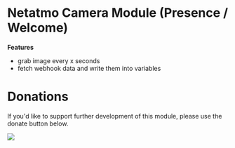 # Netatmo Camera Module (Presence / Welcome)
**Features**
* grab image every x seconds
* fetch webhook data and write them into variables

# Donations
If you'd like to support further development of this module, please use the donate button below.

<a href="https://www.paypal.com/cgi-bin/webscr?cmd=_s-xclick&hosted_button_id=BX5U7SSQZDZFU" target="_blank"><img src="https://www.paypal.com/en_US/i/btn/btn_donate_LG.gif" border="0" /></a>

